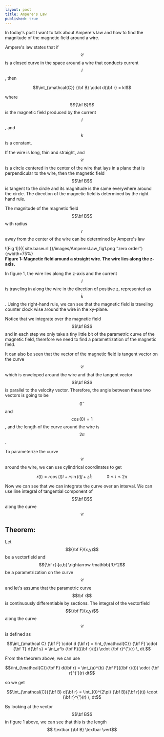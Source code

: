 ```yaml
---
layout: post
title: Ampere's Law
published: true
---
```


In today's post I want to talk about Ampere's law and how to find the magnitude of the magnetic field around a wire.

Ampere's law states that if $$\mathcal{C}$$ is a closed curve in the space around a wire that conducts current $$I$$, then

$$\int_{\mathcal{C}} {\bf B} \cdot d{\bf r} = kI$$

where $${\bf B}$$ is the magnetic field produced by the current $$I$$, and $$k$$ is a constant. 

If the wire is long, thin and straight, and $$\mathcal{C}$$ is a circle centered in the center of the wire that lays in a plane that is perpendicular to the wire, then the magnetic field $$\bf B$$ is tangent to the circle and its magnitude is the same everywhere around the circle. The direction of the magnetic field is determined by the right hand rule. 

The magnitude of the magnetic field $$\bf B$$ with radius $$r$$ away from the center of the wire can be determined by Ampere's law

![Fig 1]({{ site.baseurl }}/images/AmperesLaw_fig1.png "zero order"){:width=75%}  
**Figure 1: Magnetic field around a straight wire. The wire lies along the z-axis.**

In figure 1, the wire lies along the z-axis and the current $$I$$ is traveling in along the wire in the direction of positive z, represented as $$\bar k$$. Using the right-hand rule, we can see that the magnetic field is traveling counter clock wise around the wire in the xy-plane.

Notice that we integrate over the magnetic field $$\bf B$$ and in each step we only take a tiny little bit of the parametric curve of the magnetic field, therefore we need to find a parametrization of the magnetic field.

It can also be seen that the vector of the magnetic field is tangent vector on the curve $$\mathcal{C}$$ which is enveloped around the wire and that the tangent vector $$\bf B$$ is parallel to the velocity vector. Therefore, the angle between these two vectors is going to be $$0^{\circ}$$ and $$\cos(0) = 1$$, and the length of the curve around the wire is $$2\pi$$.

To parameterize the curve $$\mathcal{C}$$ around the wire, we can use cylindrical coordinates to get

$$\bar{r}(t) = r\cos(t)\hat{i} + r\sin(t)\hat{j} + z \hat{k} \qquad \quad 0 \leq t \leq 2\pi$$

Now we can see that we can integrate the curve over an interval. We can use line integral of tangential component of $$\bf B$$ along the curve $$\mathcal{C}$$

## Theorem:

Let $${\bf F}(x,y)$$ be a vectorfield and $${\bf r}:[a,b] \rightarrow \mathbb{R}^2$$ be a parametrization on the curve $$\mathcal{C}$$ and let's assume that the parametric curve $$\bf r$$ is continuously differentiable by sections. The integral of the vectorfield $${\bf F}(x,y)$$ along the curve $$\mathcal C$$ is defined as

$$\int_{\mathcal C} {\bf F} \cdot d {\bf r} = \int_{\mathcal{C}} {\bf F} \cdot {\bf T} d{\bf s} = \int_a^b {\bf F}({\bf r}(t)) \cdot {\bf r}^{'}(r) \, dt.$$

From the theorem above, we can use

$$\int_{\mathcal{C}}{\bf F} d{\bf r} = \int_{a}^{b} {\bf F}({\bf r}(t)) \cdot {\bf r}^{'}(r) dt$$

so we get

$$\int_{\mathcal{C}}{\bf B} d{\bf r} = \int_{0}^{2\pi} {\bf B}({\bf r}(t)) \cdot {\bf r}^{'}(r) \, dt$$

By looking at the vector $$\bf B$$ in figure 1 above, we can see that this is the length $$ \textbar {\bf B} \textbar \vert$$
